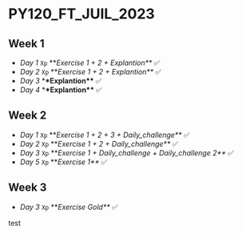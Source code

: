 # PY120_FT_JUIL_2023

## Week 1

- _Day 1_ `Xp` ***Exercise 1 + 2 + *Explantion\*\*** ✅️
- _Day 2_ `Xp` ***Exercise 1 + 2 + *Explantion\*\*** ✅️
- _Day 3_ \***\*Explantion\*\*** ✅️
- _Day 4_ \***\*Explantion\*\*** ✅️

## Week 2
- _Day 1_ `Xp` ***Exercise 1 + 2 + 3 + *Daily_challenge\*\*** ✅️
- _Day 2_ `Xp` ***Exercise 1 + 2 + *Daily_challenge\*\*** ✅️
- _Day 3_ `Xp` ***Exercise 1 + *Daily_challenge + Daily_challenge 2\*\*** ✅️
- _Day 5_ `Xp` ***Exercise 1\*\** ✅️

## Week 3
- _Day 3_ `Xp` ***Exercise Gold\*\** ✅️


test

